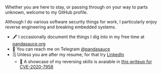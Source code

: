 Whether you are here to stay, or passing through on your way to parts unknown, welcome to my GitHub profile.

Although I do various software security things for work, I particularly enjoy reverse engineering and breaking embedded systems.

* 🖋 I occasionally document the things I dig into in my free time at [pandasauce.org](https://pandasauce.org/)
* 📮 You can reach me on Telegram [@pandasauce](https://telegram.me/pandasauce)
* 🗒 Unless you are after my resume; for that try [LinkedIn](https://www.linkedin.com/in/georgi-boiko/)
    - 📰 A showcase of my reversing skills is avaiable in [this writeup for CVE-2020-7958](https://www.synopsys.com/blogs/software-security/cve-2020-7958-trustlet-tee-attack/)
